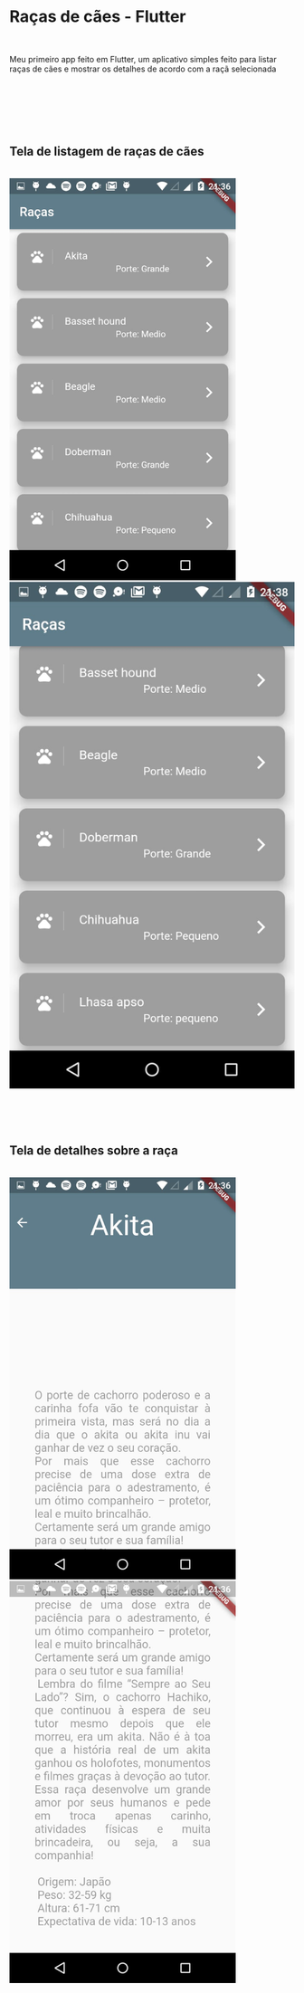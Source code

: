 <h1>Raças de cães - Flutter</h1>
<br>
<p>Meu primeiro app feito em Flutter, um aplicativo simples feito para listar raças de cães e mostrar os detalhes de acordo com a raçã selecionada</p>
<br>

<br><br><br>
<h2>Tela de listagem de raças de cães</h2>
<br>
<img style="width: 400px" src="prints/01.jpeg">
<br>
<img src="prints/04.jpeg">

<br><br><br>
<h2>Tela de detalhes sobre a raça</h2>
<br>
<img style="width: 400px" src="prints/02.jpeg">
<br>
<img style="width: 400px" src="prints/03.jpeg">


